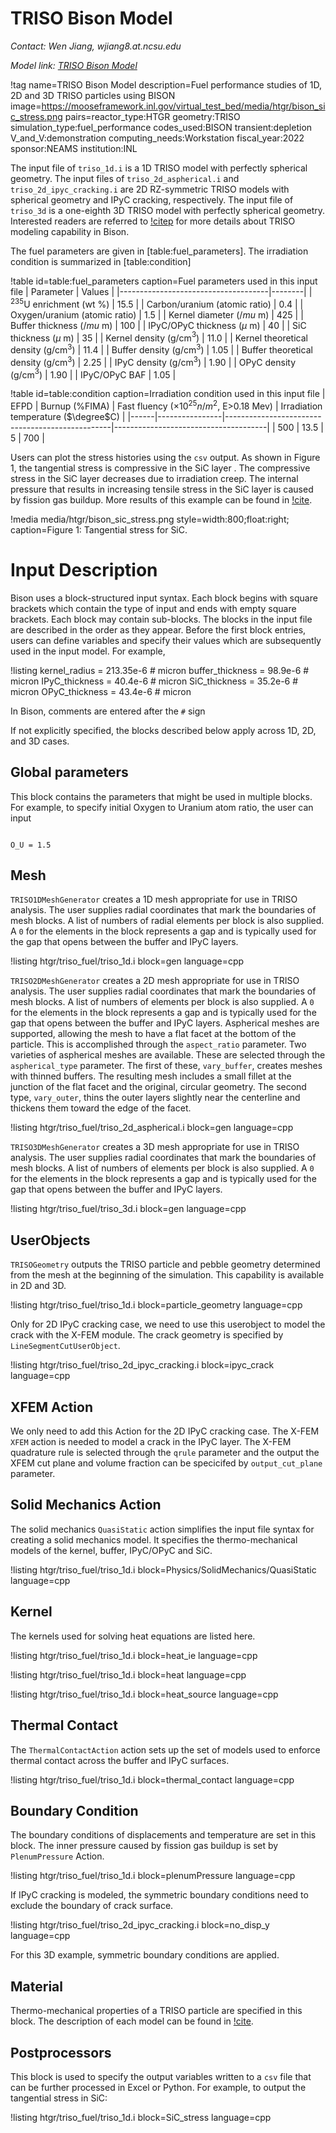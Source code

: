 # TRISO Bison Model

*Contact: Wen Jiang, wjiang8.at.ncsu.edu*

*Model link: [TRISO Bison Model](https://github.com/idaholab/virtual_test_bed/tree/devel/htgr/triso_fuel)*

!tag name=TRISO Bison Model
     description=Fuel performance studies of 1D, 2D and 3D TRISO particles using BISON
     image=https://mooseframework.inl.gov/virtual_test_bed/media/htgr/bison_sic_stress.png
     pairs=reactor_type:HTGR
           geometry:TRISO
           simulation_type:fuel_performance
           codes_used:BISON
           transient:depletion
           V_and_V:demonstration
           computing_needs:Workstation
           fiscal_year:2022
           sponsor:NEAMS
           institution:INL

The input file of `triso_1d.i` is a 1D TRISO model with perfectly spherical geometry. The input files of `triso_2d_aspherical.i` and `triso_2d_ipyc_cracking.i` are 2D RZ-symmetric TRISO models with spherical geometry and IPyC cracking, respectively. The input file of `triso_3d` is a one-eighth 3D TRISO model with perfectly spherical geometry. Interested readers are referred to [!citep](bison_triso_model) for more details about TRISO modeling capability in Bison.

The fuel parameters are given in [table:fuel_parameters]. The irradiation condition is summarized in [table:condition]

!table id=table:fuel_parameters caption=Fuel parameters used in this input file
| Parameter                           | Values |
|-------------------------------------|--------|
| $^{235}$U enrichment (wt %)         | 15.5   |
| Carbon/uranium (atomic ratio)       | 0.4    |
| Oxygen/uranium (atomic ratio)       | 1.5    |
| Kernel diameter ($/mu$ m)             | 425    |
| Buffer thickness ($/mu$ m)            | 100    |
| IPyC/OPyC thickness ($\mu$ m)         | 40     |
| SiC thickness ($\mu$ m)               | 35     |
| Kernel density (g/cm$^3$)             | 11.0   |
| Kernel theoretical density (g/cm$^3$) | 11.4   |
| Buffer density (g/cm$^3$)             | 1.05   |
| Buffer theoretical density (g/cm$^3$) | 2.25   |
| IPyC density (g/cm$^3$)               | 1.90   |
| OPyC density (g/cm$^3$)               | 1.90   |
| IPyC/OPyC BAF                       | 1.05   |

!table id=table:condition caption=Irradiation condition used in this input file
| EFPD | Burnup (%FIMA) | Fast fluency ($\times 10^25 n/m^2$, E>0.18 Mev) | Irradiation temperature ($\degree$C) |
|------|----------------|-------------------------------------------------|--------------------------------------|
| 500  | 13.5           | 5                                               | 700                                  |

Users can plot the stress histories using the `csv` output. As shown in Figure 1, the tangential stress is compressive in the SiC layer  . The compressive stress in the SiC layer decreases due to irradiation creep. The internal pressure that results in increasing tensile stress in the SiC layer is caused by fission gas buildup. More results of this example can be found in [!cite](bison_triso_model).

!media media/htgr/bison_sic_stress.png
       style=width:800;float:right;
       caption=Figure 1: Tangential stress for SiC.

# Input Description

Bison uses a block-structured input syntax. Each block begins with square
brackets which contain the type of input and ends with empty square
brackets. Each block may contain sub-blocks. The blocks in the input
file are described in the order as they appear.
Before the first block entries, users can define variables and specify
their values which are subsequently used in the input model.  For example,

!listing
kernel_radius = 213.35e-6 # micron
buffer_thickness = 98.9e-6 # micron
IPyC_thickness = 40.4e-6 # micron
SiC_thickness = 35.2e-6 # micron
OPyC_thickness = 43.4e-6 # micron

In Bison, comments are entered after the `#` sign

If not explicitly specified, the blocks described below apply across 1D, 2D, and 3D cases.

## Global parameters

This block contains the parameters that might be used in multiple blocks.  For example, to specify initial Oxygen to Uranium atom ratio, the user can input

```language=bash

O_U	= 1.5

```

## Mesh

`TRISO1DMeshGenerator` creates a 1D mesh appropriate for use in TRISO analysis.
The user supplies radial coordinates that mark the boundaries of mesh blocks.  A
list of numbers of radial elements per block is also supplied. A `0` for the
elements in the block represents a gap and is typically used for the gap that
opens between the buffer and IPyC layers.

!listing htgr/triso_fuel/triso_1d.i block=gen language=cpp

`TRISO2DMeshGenerator` creates a 2D mesh appropriate for use in TRISO analysis.  The user supplies radial coordinates that mark the boundaries of mesh blocks.  A list of numbers of elements per block is also supplied. A `0` for the elements in the block represents a gap and is typically used for the gap that opens between the buffer and IPyC layers. Aspherical meshes are supported, allowing the mesh to have a flat facet at the bottom of the particle.  This is accomplished through the `aspect_ratio` parameter. Two varieties of aspherical meshes are available.  These are selected through the `aspherical_type` parameter.  The first of these, `vary_buffer`, creates meshes with thinned buffers.  The resulting mesh includes a small fillet at the junction of the flat facet and the original, circular geometry.  The second type, `vary_outer`, thins the outer layers slightly near the centerline and thickens them toward the edge of the facet.

!listing htgr/triso_fuel/triso_2d_aspherical.i block=gen language=cpp

`TRISO3DMeshGenerator` creates a 3D mesh appropriate for use in TRISO analysis.  The user supplies radial coordinates that mark the boundaries of mesh blocks.  A list of numbers of elements per block is also supplied. A `0` for the elements in the block represents a gap and is typically used for the gap that opens between the buffer and IPyC layers.

!listing htgr/triso_fuel/triso_3d.i block=gen language=cpp

## UserObjects

`TRISOGeometry` outputs the TRISO particle and pebble geometry determined from the mesh at the beginning of the simulation. This capability is available in 2D and 3D.

!listing htgr/triso_fuel/triso_1d.i block=particle_geometry language=cpp

Only for 2D IPyC cracking case, we need to use this userobject to model the crack with the X-FEM module. The crack geometry is specified by `LineSegmentCutUserObject`.

!listing htgr/triso_fuel/triso_2d_ipyc_cracking.i block=ipyc_crack language=cpp

## XFEM Action

We only need to add this Action for the 2D IPyC cracking case. The X-FEM `XFEM` action is needed to model a crack in the IPyC layer. The X-FEM quadrature rule is selected through the `qrule` parameter and the output the XFEM cut plane and volume fraction can be specicifed by `output_cut_plane` parameter.

## Solid Mechanics Action

The solid mechanics `QuasiStatic` action simplifies the input file syntax for creating a solid mechanics model. It specifies the thermo-mechanical models of the kernel, buffer, IPyC/OPyC and SiC.

!listing htgr/triso_fuel/triso_1d.i block=Physics/SolidMechanics/QuasiStatic language=cpp

## Kernel

The kernels used for solving heat equations are listed here.

!listing htgr/triso_fuel/triso_1d.i block=heat_ie language=cpp

!listing htgr/triso_fuel/triso_1d.i block=heat language=cpp

!listing htgr/triso_fuel/triso_1d.i block=heat_source language=cpp

## Thermal Contact

The `ThermalContactAction` action sets up the set of models used to enforce thermal contact across the buffer and IPyC surfaces.

!listing htgr/triso_fuel/triso_1d.i block=thermal_contact language=cpp

## Boundary Condition

The boundary conditions of displacements and temperature are set in this block. The inner pressure caused by fission gas buildup is set by `PlenumPressure` Action.

!listing htgr/triso_fuel/triso_1d.i block=plenumPressure language=cpp

If IPyC cracking is modeled, the symmetric boundary conditions need to exclude the boundary of crack surface.

!listing htgr/triso_fuel/triso_2d_ipyc_cracking.i block=no_disp_y language=cpp

For this 3D example, symmetric boundary conditions are applied.

## Material

Thermo-mechanical properties of a TRISO particle are specified in this block. The description of each model can be found in [!cite](bison_triso_model).

## Postprocessors

This block is used to specify the output variables written to a `csv` file that can be further processed in Excel or Python. For example, to output the tangential stress in SiC:

!listing htgr/triso_fuel/triso_1d.i block=SiC_stress language=cpp
